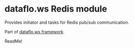 dataflo.ws Redis module
=======================

Provides initiator and tasks for Redis pub/sub communication.

Part of [dataflo.ws framework](https://github.com/apla/dataflo.ws).

ReadMe!
